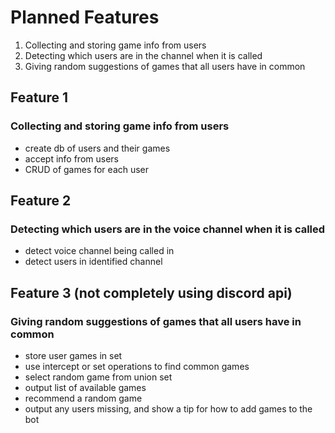 # Planned Features
1. Collecting and storing game info from users
2. Detecting which users are in the channel when it is called
3. Giving random suggestions of games that all users have in common

## Feature 1
### Collecting and storing game info from users
- create db of users and their games
- accept info from users
- CRUD of games for each user

## Feature 2
### Detecting which users are in the voice channel when it is called
- detect voice channel being called in
- detect users in identified channel

## Feature 3 (not completely using discord api)
### Giving random suggestions of games that all users have in common
- store user games in set
- use intercept or set operations to find common games
- select random game from union set
- output list of available games
- recommend a random game
- output any users missing, and show a tip for how to add games to the bot